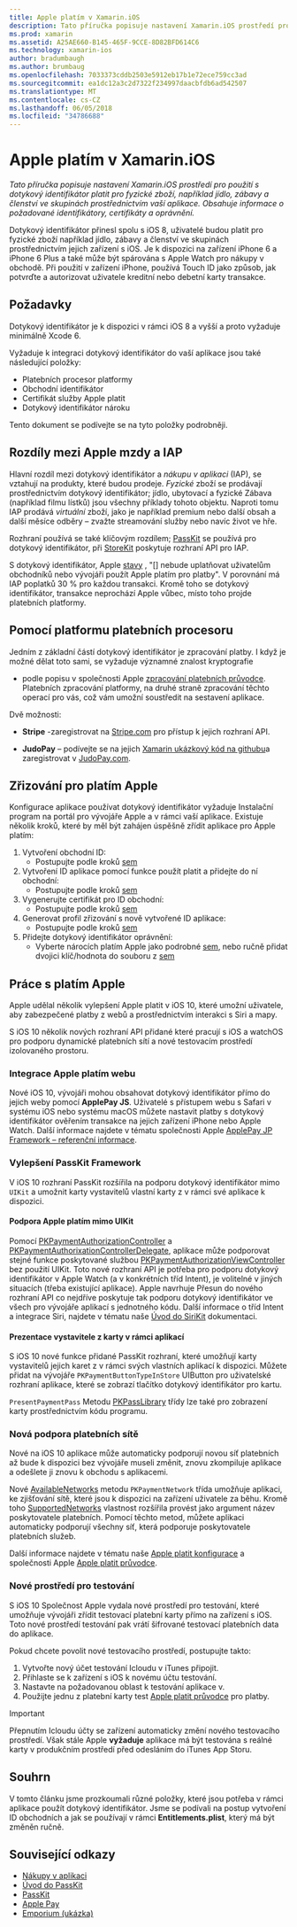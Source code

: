 ```yaml
---
title: Apple platím v Xamarin.iOS
description: Tato příručka popisuje nastavení Xamarin.iOS prostředí pro použití s dotykový identifikátor platit pro fyzické zboží, například jídlo, zábavy a členství ve skupinách prostřednictvím vaší aplikace. Obsahuje informace o požadované identifikátory, certifikáty a oprávnění.
ms.prod: xamarin
ms.assetid: A25AE660-B145-465F-9CCE-8D82BFD614C6
ms.technology: xamarin-ios
author: bradumbaugh
ms.author: brumbaug
ms.openlocfilehash: 7033373cddb2503e5912eb17b1e72ece759cc3ad
ms.sourcegitcommit: ea1dc12a3c2d7322f234997daacbfdb6ad542507
ms.translationtype: MT
ms.contentlocale: cs-CZ
ms.lasthandoff: 06/05/2018
ms.locfileid: "34786688"
---
```

# <a name="apple-pay-in-xamarinios"></a>Apple platím v Xamarin.iOS

_Tato příručka popisuje nastavení Xamarin.iOS prostředí pro použití s dotykový identifikátor platit pro fyzické zboží, například jídlo, zábavy a členství ve skupinách prostřednictvím vaší aplikace. Obsahuje informace o požadované identifikátory, certifikáty a oprávnění._

Dotykový identifikátor přinesl spolu s iOS 8, uživatelé budou platit pro fyzické zboží například jídlo, zábavy a členství ve skupinách prostřednictvím jejich zařízení s iOS. Je k dispozici na zařízení iPhone 6 a iPhone 6 Plus a také může být spárována s Apple Watch pro nákupy v obchodě. Při použití v zařízení iPhone, používá Touch ID jako způsob, jak potvrďte a autorizovat uživatele kreditní nebo debetní karty transakce.

## <a name="requirements"></a>Požadavky

Dotykový identifikátor je k dispozici v rámci iOS 8 a vyšší a proto vyžaduje minimálně Xcode 6.

Vyžaduje k integraci dotykový identifikátor do vaší aplikace jsou také následující položky:

 - Platebních procesor platformy
 - Obchodní identifikátor
 - Certifikát služby Apple platit
 - Dotykový identifikátor nároku

Tento dokument se podívejte se na tyto položky podrobněji.

## <a name="differences-between-apple-pay-and-iap"></a>Rozdíly mezi Apple mzdy a IAP

Hlavní rozdíl mezi dotykový identifikátor a *nákupu v aplikaci* (IAP), se vztahují na produkty, které budou prodeje. *Fyzické* zboží se prodávají prostřednictvím dotykový identifikátor; jídlo, ubytovací a fyzické Zábava (například filmu lístků) jsou všechny příklady tohoto objektu. Naproti tomu IAP prodává *virtuální* zboží, jako je například premium nebo další obsah a další měsíce odběry – zvažte streamování služby nebo navíc život ve hře.

Rozhraní používá se také klíčovým rozdílem; [PassKit](https://developer.apple.com/library/ios/documentation/PassKit/Reference/PKPaymentAuthorizationViewController_Ref/) se používá pro dotykový identifikátor, při [StoreKit](https://developer.apple.com/library/ios/documentation/PassKit/Reference/PKPaymentAuthorizationViewController_Ref/) poskytuje rozhraní API pro IAP.

S dotykový identifikátor, Apple [stavy](https://developer.apple.com/apple-pay/Getting-Started-with-Apple-Pay.pdf) , "[] nebude uplatňovat uživatelům obchodníků nebo vývojáři použít Apple platím pro platby". V porovnání má IAP poplatků 30 % pro každou transakci. Kromě toho se dotykový identifikátor, transakce neprochází Apple vůbec, místo toho projde platebních platformy.

## <a name="using-a-payment-processor-platform"></a>Pomocí platformu platebních procesoru

Jedním z základní částí dotykový identifikátor je zpracování platby. I když je možné dělat toto sami, se vyžaduje významné znalost kryptografie
- podle popisu v společnosti Apple [zpracování platebních průvodce](https://developer.apple.com/library/ios/ApplePay_Guide/ProcessPayment.html).
Platebních zpracování platformy, na druhé straně zpracování těchto operací pro vás, což vám umožní soustředit na sestavení aplikace.

Dvě možnosti:

- **Stripe** -zaregistrovat na [Stripe.com](https://stripe.com/) pro přístup k jejich rozhraní API.

- **JudoPay** – podívejte se na jejich [Xamarin ukázkový kód na githubu](https://github.com/Judopay/Xamarin-Sample-App)a zaregistrovat v [JudoPay.com](https://www.judopay.com/).

## <a name="provisioning-for-apple-pay"></a>Zřizování pro platím Apple

Konfigurace aplikace používat dotykový identifikátor vyžaduje Instalační program na portál pro vývojáře Apple a v rámci vaší aplikace. Existuje několik kroků, které by měl být zahájen úspěšně zřídit aplikace pro Apple platím:

1. Vytvoření obchodní ID:
    - Postupujte podle kroků [sem](~/ios/deploy-test/provisioning/capabilities/apple-pay-capabilities.md#merchantid)
2. Vytvoření ID aplikace pomocí funkce použít platit a přidejte do ní obchodní:
    - Postupujte podle kroků [sem](~/ios/deploy-test/provisioning/capabilities/apple-pay-capabilities.md#appid)
3. Vygenerujte certifikát pro ID obchodní:
    - Postupujte podle kroků [sem](~/ios/deploy-test/provisioning/capabilities/apple-pay-capabilities.md#certificate)
4. Generovat profil zřizování s nově vytvořené ID aplikace:
    - Postupujte podle kroků [sem](~/ios/get-started/installation/device-provisioning/manual-provisioning.md#provisioning)
5. Přidejte dotykový identifikátor oprávnění:
    - Vyberte nárocích platím Apple jako podrobné [sem](~/ios/deploy-test/provisioning/entitlements.md), nebo ručně přidat dvojici klíč/hodnota do souboru z [sem](~/ios/deploy-test/provisioning/entitlements.md)

## <a name="working-with-apple-pay"></a>Práce s platím Apple

Apple udělal několik vylepšení Apple platit v iOS 10, které umožní uživatele, aby zabezpečené platby z webů a prostřednictvím interakci s Siri a mapy.

S iOS 10 několik nových rozhraní API přidané které pracují s iOS a watchOS pro podporu dynamické platebních sítí a nové testovacím prostředí izolovaného prostoru.

### <a name="apple-pay-website-integration"></a>Integrace Apple platím webu

Nové iOS 10, vývojáři mohou obsahovat dotykový identifikátor přímo do jejich weby pomocí **ApplePay JS**. Uživatelé s přístupem webu s Safari v systému iOS nebo systému macOS můžete nastavit platby s dotykový identifikátor ověřením transakce na jejich zařízení iPhone nebo Apple Watch. Další informace najdete v tématu společnosti Apple [ApplePay JP Framework – referenční informace](https://developer.apple.com/reference/applepayjs).

### <a name="passkit-framework-enhancements"></a>Vylepšení PassKit Framework

V iOS 10 rozhraní PassKit rozšířila na podporu dotykový identifikátor mimo `UIKit` a umožnit karty vystavitelů vlastní karty z v rámci své aplikace k dispozici.


#### <a name="supporting-apple-pay-outside-of-uikit"></a>Podpora Apple platím mimo UIKit

Pomocí [PKPaymentAuthorizationController](https://developer.apple.com/reference/passkit/pkpaymentauthorizationcontroller) a [PKPaymentAuthorixationControllerDelegate](https://developer.apple.com/reference/passkit/pkpaymentauthorizationcontrollerdelegate), aplikace může podporovat stejné funkce poskytované službou [ PKPaymentAuthorizationViewController](https://developer.apple.com/reference/passkit/pkpaymentauthorizationviewcontroller) bez použití UIKit. Toto nové rozhraní API je potřeba pro podporu dotykový identifikátor v Apple Watch (a v konkrétních tříd Intent), je volitelné v jiných situacích (třeba existující aplikace). Apple navrhuje Přesun do nového rozhraní API co nejdříve poskytuje tak podporu dotykový identifikátor ve všech pro vývojáře aplikací s jednotného kódu. Další informace o tříd Intent a integrace Siri, najdete v tématu naše [Úvod do SiriKit](~/ios/platform/sirikit/index.md) dokumentaci.

#### <a name="presenting-issuer-cards-from-within-apps"></a>Prezentace vystavitele z karty v rámci aplikací

S iOS 10 nové funkce přidané PassKit rozhraní, které umožňují karty vystavitelů jejich karet z v rámci svých vlastních aplikací k dispozici. Můžete přidat na vývojáře `PKPaymentButtonTypeInStore` UIButton pro uživatelské rozhraní aplikace, které se zobrazí tlačítko dotykový identifikátor pro kartu.

`PresentPaymentPass` Metodu [PKPassLibrary](https://developer.apple.com/reference/passkit/pkpasslibrary) třídy lze také pro zobrazení karty prostřednictvím kódu programu.

### <a name="new-payment-network-support"></a>Nová podpora platebních sítě

Nové na iOS 10 aplikace může automaticky podporují novou síť platebních až bude k dispozici bez vývojáře museli změnit, znovu zkompiluje aplikace a odešlete ji znovu k obchodu s aplikacemi.

Nové [AvailableNetworks](https://developer.apple.com/reference/passkit/pkpaymentrequest/1833288-availablenetworks) metodu `PKPaymentNetwork` třída umožňuje aplikaci, ke zjišťování sítě, které jsou k dispozici na zařízení uživatele za běhu. Kromě toho [SupportedNetworks](https://developer.apple.com/reference/passkit/pkpaymentrequest/1619329-supportednetworks) vlastnost rozšířila provést jako argument název poskytovatele platebních. Pomocí těchto metod, můžete aplikaci automaticky podporují všechny síť, která podporuje poskytovatele platebních služeb.

Další informace najdete v tématu naše [Apple platit konfigurace](~/ios/platform/apple-pay.md) a společnosti Apple [Apple platit průvodce](https://developer.apple.com/apple-pay/).

### <a name="new-testing-environment"></a>Nové prostředí pro testování

S iOS 10 Společnost Apple vydala nové prostředí pro testování, které umožňuje vývojáři zřídit testovací platební karty přímo na zařízení s iOS. Toto nové prostředí testování pak vrátí šifrované testovací platebních data do aplikace.

Pokud chcete povolit nové testovacího prostředí, postupujte takto:

1. Vytvořte nový účet testování Icloudu v iTunes připojit.
2. Přihlaste se k zařízení s iOS k novému účtu testování.
3. Nastavte na požadovanou oblast k testování aplikace v.
4. Použijte jednu z platební karty test [Apple platit průvodce](https://developer.apple.com/apple-pay/) pro platby.

> [!IMPORTANT]
> Přepnutím Icloudu účty se zařízení automaticky změní nového testovacího prostředí. Však stále Apple **vyžaduje** aplikace má být testována s reálné karty v produkčním prostředí před odesláním do iTunes App Storu.

## <a name="summary"></a>Souhrn

V tomto článku jsme prozkoumali různé položky, které jsou potřeba v rámci aplikace použít dotykový identifikátor. Jsme se podívali na postup vytvoření ID obchodních a jak se používají v rámci **Entitlements.plist**, který má být změněn ručně.

## <a name="related-links"></a>Související odkazy

- [Nákupy v aplikaci](~/ios/platform/in-app-purchasing/index.md)
- [Úvod do PassKit](~/ios/platform/passkit.md)
- [PassKit](https://developer.apple.com/library/ios/documentation/PassKit/Reference/PKPaymentAuthorizationViewController_Ref/)
- [Apple Pay](https://developer.apple.com/apple-pay/)
- [Emporium (ukázka)](https://developer.xamarin.com/samples/monotouch/ios9/Emporium/)
